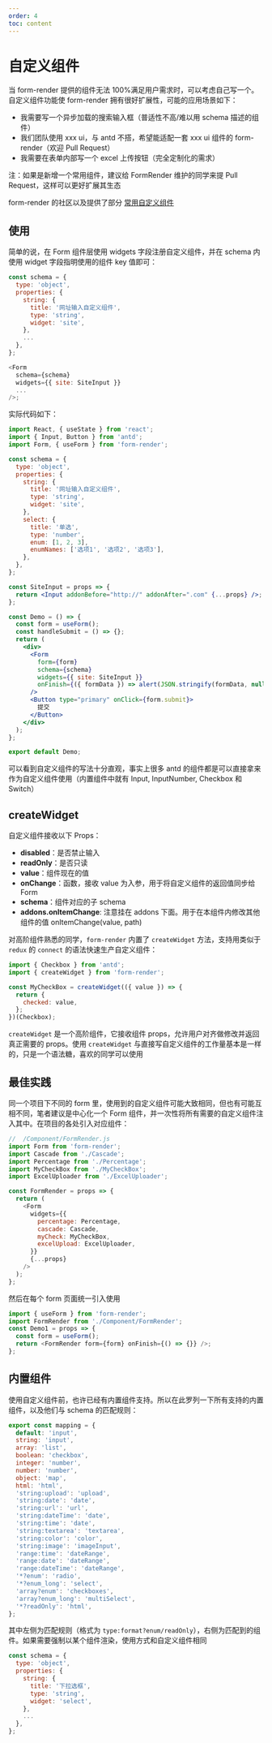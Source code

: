 ```yaml
---
order: 4
toc: content
---
```


# 自定义组件

当 form-render 提供的组件无法 100%满足用户需求时，可以考虑自己写一个。自定义组件功能使 form-render 拥有很好扩展性，可能的应用场景如下：

- 我需要写一个异步加载的搜索输入框（普适性不高/难以用 schema 描述的组件）
- 我们团队使用 xxx ui，与 antd 不搭，希望能适配一套 xxx ui 组件的 form-render（欢迎 Pull Request）
- 我需要在表单内部写一个 excel 上传按钮（完全定制化的需求）

注：如果是新增一个常用组件，建议给 FormRender 维护的同学来提 Pull Request，这样可以更好扩展其生态

form-render 的社区以及提供了部分 [常用自定义组件](/widgets)

## 使用

简单的说，在 Form 组件层使用 widgets 字段注册自定义组件，并在 schema 内使用 widget 字段指明使用的组件 key 值即可：

```js
const schema = {
  type: 'object',
  properties: {
    string: {
      title: '网址输入自定义组件',
      type: 'string',
      widget: 'site',
    },
    ...
  },
};

<Form
  schema={schema}
  widgets={{ site: SiteInput }}
  ...
/>;
```

实际代码如下：

```jsx
import React, { useState } from 'react';
import { Input, Button } from 'antd';
import Form, { useForm } from 'form-render';

const schema = {
  type: 'object',
  properties: {
    string: {
      title: '网址输入自定义组件',
      type: 'string',
      widget: 'site',
    },
    select: {
      title: '单选',
      type: 'number',
      enum: [1, 2, 3],
      enumNames: ['选项1', '选项2', '选项3'],
    },
  },
};

const SiteInput = props => {
  return <Input addonBefore="http://" addonAfter=".com" {...props} />;
};

const Demo = () => {
  const form = useForm();
  const handleSubmit = () => {};
  return (
    <div>
      <Form
        form={form}
        schema={schema}
        widgets={{ site: SiteInput }}
        onFinish={({ formData }) => alert(JSON.stringify(formData, null, 2))}
      />
      <Button type="primary" onClick={form.submit}>
        提交
      </Button>
    </div>
  );
};

export default Demo;
```

可以看到自定义组件的写法十分直观，事实上很多 antd 的组件都是可以直接拿来作为自定义组件使用（内置组件中就有 Input, InputNumber, Checkbox 和 Switch）

## createWidget

自定义组件接收以下 Props：

- **disabled**：是否禁止输入
- **readOnly**：是否只读
- **value**：组件现在的值
- **onChange**：函数，接收 value 为入参，用于将自定义组件的返回值同步给 Form
- **schema**：组件对应的子 schema
- **addons.onItemChange**: 注意挂在 addons 下面。用于在本组件内修改其他组件的值 onItemChange(value, path)

对高阶组件熟悉的同学，`form-render` 内置了 `createWidget` 方法，支持用类似于 `redux` 的 `connect` 的语法快速生产自定义组件：

```js
import { Checkbox } from 'antd';
import { createWidget } from 'form-render';

const MyCheckBox = createWidget(({ value }) => {
  return {
    checked: value,
  };
})(Checkbox);
```

`createWidget` 是一个高阶组件，它接收组件 props，允许用户对齐做修改并返回真正需要的 props。使用 `createWidget` 与直接写自定义组件的工作量基本是一样的，只是一个语法糖，喜欢的同学可以使用

## 最佳实践

同一个项目下不同的 form 里，使用到的自定义组件可能大致相同，但也有可能互相不同，笔者建议是中心化一个 Form 组件，并一次性将所有需要的自定义组件注入其中。在项目的各处引入对应组件：

```js
//  /Component/FormRender.js
import Form from 'form-render';
import Cascade from './Cascade';
import Percentage from './Percentage';
import MyCheckBox from './MyCheckBox';
import ExcelUploader from './ExcelUploader';

const FormRender = props => {
  return (
    <Form
      widgets={{
        percentage: Percentage,
        cascade: Cascade,
        myCheck: MyCheckBox,
        excelUpload: ExcelUploader,
      }}
      {...props}
    />
  );
};
```

然后在每个 form 页面统一引入使用

```js
import { useForm } from 'form-render';
import FormRender from './Component/FormRender';
const Demo1 = props => {
  const form = useForm();
  return <FormRender form={form} onFinish={() => {}} />;
};
```

## 内置组件

使用自定义组件前，也许已经有内置组件支持。所以在此罗列一下所有支持的内置组件，以及他们与 schema 的匹配规则：

```js
export const mapping = {
  default: 'input',
  string: 'input',
  array: 'list',
  boolean: 'checkbox',
  integer: 'number',
  number: 'number',
  object: 'map',
  html: 'html',
  'string:upload': 'upload',
  'string:date': 'date',
  'string:url': 'url',
  'string:dateTime': 'date',
  'string:time': 'date',
  'string:textarea': 'textarea',
  'string:color': 'color',
  'string:image': 'imageInput',
  'range:time': 'dateRange',
  'range:date': 'dateRange',
  'range:dateTime': 'dateRange',
  '*?enum': 'radio',
  '*?enum_long': 'select',
  'array?enum': 'checkboxes',
  'array?enum_long': 'multiSelect',
  '*?readOnly': 'html',
};
```

其中左侧为匹配规则（格式为 `type:format?enum/readOnly`），右侧为匹配到的组件。如果需要强制以某个组件渲染，使用方式和自定义组件相同

```js
const schema = {
  type: 'object',
  properties: {
    string: {
      title: '下拉选框',
      type: 'string',
      widget: 'select',
    },
    ...
  },
};
```
